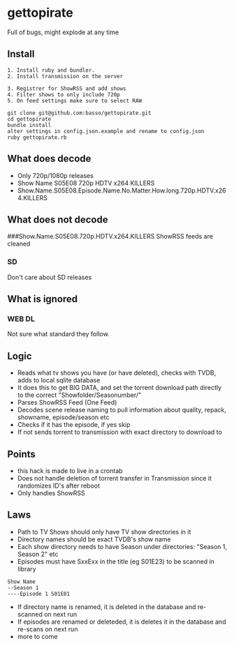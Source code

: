 # gettopirate
Full of bugs, might explode at any time
## Install

```
1. Install ruby and bundler.
2. Install transmission on the server

3. Registrer for ShowRSS and add shows
4. Filter shows to only include 720p
5. On feed settings make sure to select RAW 

git clone git@github.com:basso/gettopirate.git
cd gettopirate
bundle install
alter settings in config.json.example and rename to config.json
ruby gettopirate.rb
```

## What does decode
- Only 720p/1080p releases
- Show Name S05E08 720p HDTV x264 KILLERS
- Show.Name.S05E08.Episode.Name.No.Matter.How.long.720p.HDTV.x264.KILLERS

## What does not decode
###Show.Name.S05E08.720p.HDTV.x264.KILLERS
ShowRSS feeds are cleaned
### SD
Don't care about SD releases

## What is ignored
### WEB DL
Not sure what standard they follow.

## Logic
- Reads what tv shows you have (or have deleted), checks with TVDB, adds to local sqlite database
- It does this to get BIG DATA, and set the torrent download path directly to the correct "Showfolder/Seasonumber/"
- Parses ShowRSS Feed (One Feed)
- Decodes scene release naming to pull information about quality, repack, showname, episode/season etc
- Checks if it has the episode, if yes skip
- If not sends torrent to transmission with exact directory to download to

## Points

- this hack is made to live in a crontab
- Does not handle deletion of torrent transfer in Transmission since it randomizes ID's after reboot
- Only handles ShowRSS

## Laws 
- Path to TV Shows should only have TV show directories in it
- Directory names should be exact TVDB's show name
- Each show directory needs to have Season under directories: "Season 1, Season 2" etc
- Episodes must have SxxExx in the title (eg S01E23) to be scanned in library

```
Show Name
--Season 1
----Episode 1 S01E01
```

- If directory name is renamed, it is deleted in the database and re-scanned on next run
- If episodes are renamed or deleteded, it is deletes it in the database and re-scans on next run
- more to come
